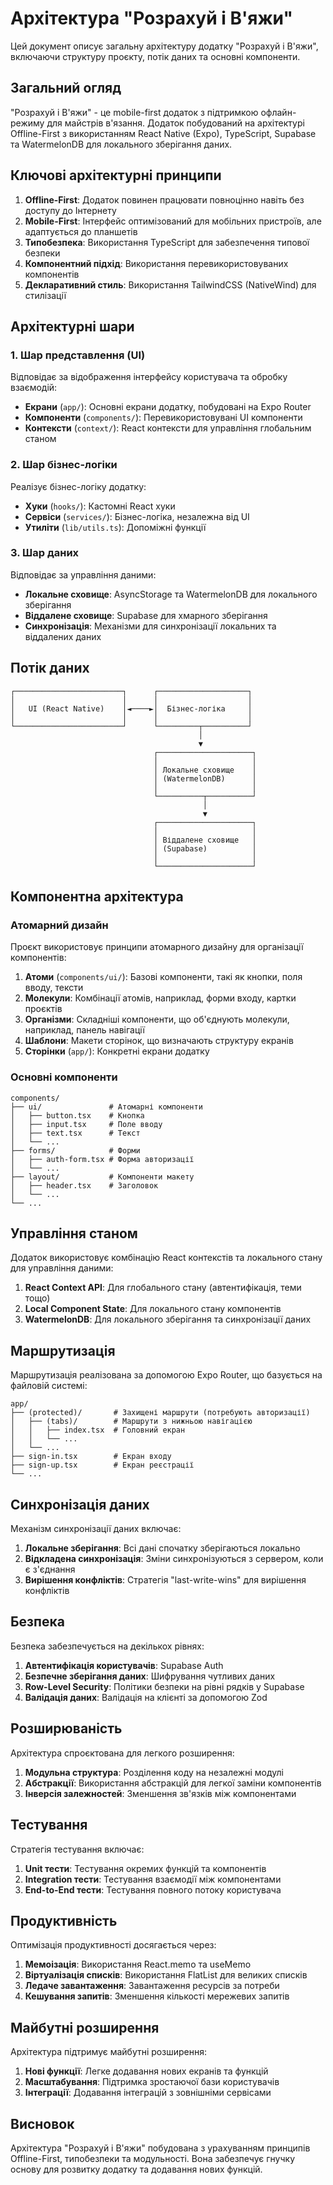 # Архітектура "Розрахуй і В'яжи"

Цей документ описує загальну архітектуру додатку "Розрахуй і В'яжи", включаючи структуру проєкту, потік даних та основні компоненти.

## Загальний огляд

"Розрахуй і В'яжи" - це mobile-first додаток з підтримкою офлайн-режиму для майстрів в'язання. Додаток побудований на архітектурі Offline-First з використанням React Native (Expo), TypeScript, Supabase та WatermelonDB для локального зберігання даних.

## Ключові архітектурні принципи

1. **Offline-First**: Додаток повинен працювати повноцінно навіть без доступу до Інтернету
2. **Mobile-First**: Інтерфейс оптимізований для мобільних пристроїв, але адаптується до планшетів
3. **Типобезпека**: Використання TypeScript для забезпечення типової безпеки
4. **Компонентний підхід**: Використання перевикористовуваних компонентів
5. **Декларативний стиль**: Використання TailwindCSS (NativeWind) для стилізації

## Архітектурні шари

### 1. Шар представлення (UI)

Відповідає за відображення інтерфейсу користувача та обробку взаємодій:

- **Екрани** (`app/`): Основні екрани додатку, побудовані на Expo Router
- **Компоненти** (`components/`): Перевикористовувані UI компоненти
- **Контексти** (`context/`): React контексти для управління глобальним станом

### 2. Шар бізнес-логіки

Реалізує бізнес-логіку додатку:

- **Хуки** (`hooks/`): Кастомні React хуки
- **Сервіси** (`services/`): Бізнес-логіка, незалежна від UI
- **Утиліти** (`lib/utils.ts`): Допоміжні функції

### 3. Шар даних

Відповідає за управління даними:

- **Локальне сховище**: AsyncStorage та WatermelonDB для локального зберігання
- **Віддалене сховище**: Supabase для хмарного зберігання
- **Синхронізація**: Механізми для синхронізації локальних та віддалених даних

## Потік даних

```
┌────────────────────────┐      ┌────────────────────┐
│                        │      │                    │
│   UI (React Native)    │◄────►│  Бізнес-логіка     │
│                        │      │                    │
└────────────────────────┘      └─────────┬──────────┘
                                          │
                                          ▼
                                ┌─────────────────────┐
                                │                     │
                                │ Локальне сховище    │
                                │ (WatermelonDB)      │
                                │                     │
                                └──────────┬──────────┘
                                           │
                                           ▼
                                ┌─────────────────────┐
                                │                     │
                                │ Віддалене сховище   │
                                │ (Supabase)          │
                                │                     │
                                └─────────────────────┘
```

## Компонентна архітектура

### Атомарний дизайн

Проєкт використовує принципи атомарного дизайну для організації компонентів:

1. **Атоми** (`components/ui/`): Базові компоненти, такі як кнопки, поля вводу, тексти
2. **Молекули**: Комбінації атомів, наприклад, форми входу, картки проєктів
3. **Організми**: Складніші компоненти, що об'єднують молекули, наприклад, панель навігації
4. **Шаблони**: Макети сторінок, що визначають структуру екранів
5. **Сторінки** (`app/`): Конкретні екрани додатку

### Основні компоненти

```
components/
├── ui/               # Атомарні компоненти
│   ├── button.tsx    # Кнопка
│   ├── input.tsx     # Поле вводу
│   ├── text.tsx      # Текст
│   └── ...
├── forms/            # Форми
│   ├── auth-form.tsx # Форма авторизації
│   └── ...
├── layout/           # Компоненти макету
│   ├── header.tsx    # Заголовок
│   └── ...
└── ...
```

## Управління станом

Додаток використовує комбінацію React контекстів та локального стану для управління даними:

1. **React Context API**: Для глобального стану (автентифікація, теми тощо)
2. **Local Component State**: Для локального стану компонентів
3. **WatermelonDB**: Для локального зберігання та синхронізації даних

## Маршрутизація

Маршрутизація реалізована за допомогою Expo Router, що базується на файловій системі:

```
app/
├── (protected)/       # Захищені маршрути (потребують авторизації)
│   ├── (tabs)/        # Маршрути з нижньою навігацією
│   │   ├── index.tsx  # Головний екран
│   │   └── ...
│   └── ...
├── sign-in.tsx        # Екран входу
├── sign-up.tsx        # Екран реєстрації
└── ...
```

## Синхронізація даних

Механізм синхронізації даних включає:

1. **Локальне зберігання**: Всі дані спочатку зберігаються локально
2. **Відкладена синхронізація**: Зміни синхронізуються з сервером, коли є з'єднання
3. **Вирішення конфліктів**: Стратегія "last-write-wins" для вирішення конфліктів

## Безпека

Безпека забезпечується на декількох рівнях:

1. **Автентифікація користувачів**: Supabase Auth
2. **Безпечне зберігання даних**: Шифрування чутливих даних
3. **Row-Level Security**: Політики безпеки на рівні рядків у Supabase
4. **Валідація даних**: Валідація на клієнті за допомогою Zod

## Розширюваність

Архітектура спроєктована для легкого розширення:

1. **Модульна структура**: Розділення коду на незалежні модулі
2. **Абстракції**: Використання абстракцій для легкої заміни компонентів
3. **Інверсія залежностей**: Зменшення зв'язків між компонентами

## Тестування

Стратегія тестування включає:

1. **Unit тести**: Тестування окремих функцій та компонентів
2. **Integration тести**: Тестування взаємодії між компонентами
3. **End-to-End тести**: Тестування повного потоку користувача

## Продуктивність

Оптимізація продуктивності досягається через:

1. **Мемоізація**: Використання React.memo та useMemo
2. **Віртуалізація списків**: Використання FlatList для великих списків
3. **Ледаче завантаження**: Завантаження ресурсів за потреби
4. **Кешування запитів**: Зменшення кількості мережевих запитів

## Майбутні розширення

Архітектура підтримує майбутні розширення:

1. **Нові функції**: Легке додавання нових екранів та функцій
2. **Масштабування**: Підтримка зростаючої бази користувачів
3. **Інтеграції**: Додавання інтеграцій з зовнішніми сервісами

## Висновок

Архітектура "Розрахуй і В'яжи" побудована з урахуванням принципів Offline-First, типобезпеки та модульності. Вона забезпечує гнучку основу для розвитку додатку та додавання нових функцій.